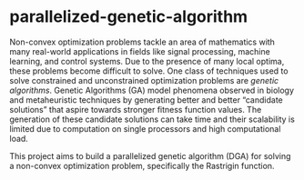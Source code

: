 # parallelized-genetic-algorithm

Non-convex optimization problems tackle an area of mathematics with many real-world applications in fields like signal processing, machine learning, and control systems. Due to the presence of many local optima, these problems become difficult to solve. 
One class of techniques used to solve constrained and unconstrained optimization problems are *genetic algorithms*. Genetic Algorithms (GA) model phenomena observed in biology and metaheuristic techniques by generating better and better “candidate solutions” that aspire towards stronger fitness function values. The generation of these candidate solutions can take time and their scalability is limited due to computation on single processors and high computational load.

This project aims to build a parallelized genetic algorithm (DGA) for solving a non-convex optimization problem, specifically the Rastrigin function.